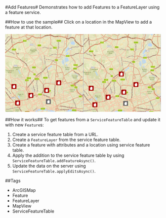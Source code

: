 #Add Features#
Demonstrates how to add Features to a FeatureLayer using a feature service. 

##How to use the sample##
Click on a location in the MapView to add a feature at that location.

![](AddFeatures.png)

##How it works##
To get features from a `ServiceFeatureTable` and update it with new `Feature`s:

1. Create a service feature table from a URL.
2. Create a `FeatureLayer` from the service feature table.
3. Create a feature with attributes and a location using service feature table.
4. Apply the addition to the service feature table by using `ServiceFeatureTable.addFeatureAsync()`.
5. Update the data on the server using `ServiceFeatureTable.applyEditsAsync()`.

##Tags
- ArcGISMap
- Feature
- FeatureLayer
- MapView
- ServiceFeatureTable
